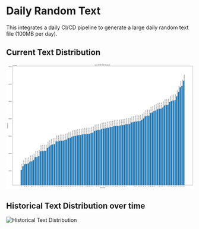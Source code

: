 # Daily Random Text

This integrates a daily CI/CD pipeline to generate a large daily random text file (100MB per day).

## Current Text Distribution

![Current Text Distribution](https://raw.githubusercontent.com/awhipp/100mb-daily-random-text/master/current_distribution.png)

## Historical Text Distribution over time

![Historical Text Distribution](https://raw.githubusercontent.com/awhipp/100mb-daily-random-text/master/current_distribution.gif)
